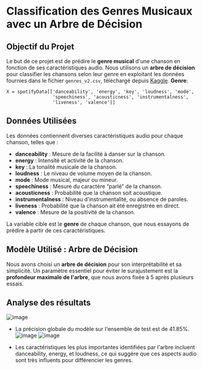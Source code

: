 # Classification des Genres Musicaux avec un Arbre de Décision

## Objectif du Projet
Le but de ce projet est de prédire le **genre musical** d'une chanson en fonction de ses caractéristiques audio. Nous utilisons un **arbre de décision** pour classifier les chansons selon leur genre en exploitant les données fournies dans le fichier `genres_v2.csv`, téléchargé depuis [Kaggle](https://www.kaggle.com/datasets/mrmorj/dataset-of-songs-in-spotify/data).
**Genre**:

```
X = spotifyData[['danceability', 'energy', 'key', 'loudness', 'mode', 
                 'speechiness', 'acousticness', 'instrumentalness', 
                 'liveness', 'valence']]
```

## Données Utilisées
Les données contiennent diverses caractéristiques audio pour chaque chanson, telles que :
- **danceability** : Mesure de la facilité à danser sur la chanson.
- **energy** : Intensité et activité de la chanson.
- **key** : La tonalité musicale de la chanson.
- **loudness** : Le niveau de volume moyen de la chanson.
- **mode** : Mode musical, majeur ou mineur.
- **speechiness** : Mesure du caractère “parlé” de la chanson.
- **acousticness** : Probabilité que la chanson soit acoustique.
- **instrumentalness** : Niveau d'instrumentalité, ou absence de paroles.
- **liveness** : Probabilité que la chanson ait été enregistrée en direct.
- **valence** : Mesure de la positivité de la chanson.

La variable cible est le **genre** de chaque chanson, que nous essayons de prédire à partir de ces caractéristiques.

## Modèle Utilisé : Arbre de Décision
Nous avons choisi un **arbre de décision** pour son interprétabilité et sa simplicité. Un paramètre essentiel pour éviter le surajustement est la **profondeur maximale de l'arbre**, que nous avons fixée à 5 après plusieurs essais.

## Analyse des résultats
![image](https://github.com/user-attachments/assets/3d90df89-3a06-457d-8b53-6937d4495cf4)

- La précision globale du modèle sur l'ensemble de test est de 41.85%.
![image](https://github.com/user-attachments/assets/3cabbd5b-ce98-4060-8c9c-2b66af9b7344)
![image](https://github.com/user-attachments/assets/bdf26ed7-cd87-4536-b6a0-b94f5ca11ff5)



- Les caractéristiques les plus importantes identifiées par l'arbre incluent danceability, energy, et loudness, ce qui suggère que ces aspects audio sont très influents pour différencier les genres.

